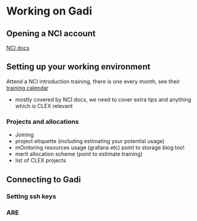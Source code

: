 # Working on Gadi

## Opening a NCI account
 [NCI docs](https://opus.nci.org.au/display/Help/Access)
 

## Setting up your working environment

Attend a NCI introduction training, there is one every month, see their [training calendar](https://opus.nci.org.au/display/Help/NCI+Training+and+Educational+Events)

 * mostly covered by NCI docs, we need to cover extra tips and anything which is CLEX relevant

### Projects and allocations
  
  * Joining
  * project etiquette (including estimating your potential usage)
  * mOnitoring resources usage (grafana etc) point to storage blog too!
  * merit allocation scheme (point to estimate training)
  * list of CLEX projects

## Connecting to Gadi

### Setting ssh keys

### ARE


